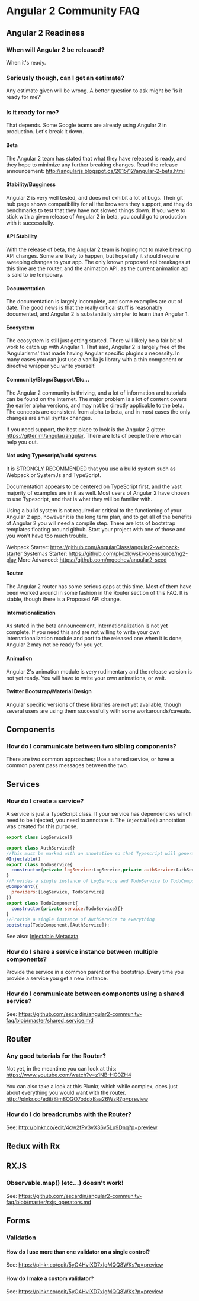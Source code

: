# Angular 2 Community FAQ

## Angular 2 Readiness

### When will Angular 2 be released?

When it's ready.

### Seriously though, can I get an estimate?

Any estimate given will be wrong. A better question to ask might be 'is it ready for me?'

### Is it ready for me?

That depends. Some Google teams are already using Angular 2 in production. Let's break it down.

#### Beta

The Angular 2 team has stated that what they have released is ready, and they hope to minimize any further breaking changes.
Read the release announcement: http://angularjs.blogspot.ca/2015/12/angular-2-beta.html

#### Stability/Bugginess

Angular 2 is very well tested, and does not exhibit a lot of bugs. Their git hub page shows compatibility for all the browsers they support, and they do benchmarks to test that they have not slowed things down. If you were to stick with a given release of Angular 2 in beta, you could go to production with it successfully.

#### API Stability

With the release of beta, the Angular 2 team is hoping not to make breaking API changes. Some are likely to happen, but hopefully it should require sweeping changes to your app. The only known proposed api breakages at this time are the router, and the animation API, as the current animation api is said to be temporary.

#### Documentation

The documentation is largely incomplete, and some examples are out of date. The good news is that the really critical stuff is reasonably documented, and Angular 2 is substantially simpler to learn than Angular 1.

#### Ecosystem

The ecosystem is still just getting started. There will likely be a fair bit of work to catch up with Angular 1. That said, Angular 2 is largely free of the 'Angularisms' that made having Angular specific plugins a necessity. In many cases you can just use a vanilla js library with a thin component or directive wrapper you write yourself.

#### Community/Blogs/Support/Etc...

The Angular 2 community is thriving, and a lot of information and tutorials can be found on the internet. The major problem is a lot of content covers the earlier alpha versions, and may not be directly applicable to the beta. The concepts are consistent from alpha to beta, and in most cases the only changes are small syntax changes.

If you need support, the best place to look is the Angular 2 gitter: https://gitter.im/angular/angular. There are lots of people there who can help you out.

#### Not using Typescript/build systems

It is STRONGLY RECOMMENDED that you use a build system such as Webpack or SystemJs and TypeScript. 

Documentation appears to be centered on TypeScript first, and the vast majority of examples are in it as well. Most users of Angular 2 have chosen to use Typescript, and that is what they will be familiar with.

Using a build system is not required or critical to the functioning of your Angular 2 app, however it is the long term plan, and to get all of the benefits of Angular 2 you will need a compile step. There are lots of bootstrap templates floating around github. Start your project with one of those and you won't have too much trouble.

Webpack Starter: https://github.com/AngularClass/angular2-webpack-starter
SystemJs Starter: https://github.com/pkozlowski-opensource/ng2-play More Advanced: https://github.com/mgechev/angular2-seed

#### Router

The Angular 2 router has some serious gaps at this time. Most of them have been worked around in some fashion in the Router section of this FAQ. It is stable, though there is a Proposed API change.

#### Internationalization

As stated in the beta announcement, Internationalization is not yet complete. If you need this and are not willing to write your own internationalization module and port to the released one when it is done, Angular 2 may not be ready for you yet.

#### Animation

Angular 2's animation module is very rudimentary and the release version is not yet ready. You will have to write your own animations, or wait.

#### Twitter Bootstrap/Material Design

Angular specific versions of these libraries are not yet available, though several users are using them successfully with some workarounds/caveats.

## Components

### How do I communicate between two sibling components?
There are two common approaches; Use a shared service, or have a common parent pass messages between the two.
  
## Services

### How do I create a service?
A service is just a TypeScript class. If your service has dependencies which need to be injected, you need to annotate it. The `Injectable()` annotation was created for this purpose.
```javascript
export class LogService{}

export class AuthService{}
//This must be marked with an annotation so that Typescript will generate the information required to inject dependencies
@Injectable()
export class TodoService{
  constructor(private logService:LogService,private authService:AuthService){}
}
//Provides a single instance of LogService and TodoService to TodoComponent and all of its children
@Component({
  providers:[LogService, TodoService]
})
export class TodoComponent{
  constructor(private service:TodoService){}
}
//Provide a single instance of AuthService to everything
bootstrap(TodoComponent,[AuthService]);
```
See also: [Injectable Metadata](https://angular.io/docs/ts/latest/api/core/InjectableMetadata-class.html)

### How do I share a service instance between multiple components?
Provide the service in a common parent or the bootstrap. Every time you provide a service you get a new instance.

### How do I communicate between components using a shared service?
See: https://github.com/escardin/angular2-community-faq/blob/master/shared_service.md

## Router

### Any good tutorials for the Router?
Not yet, in the meantime you can look at this: https://www.youtube.com/watch?v=z1NB-HG0ZH4

You can also take a look at this Plunkr, which while complex, does just about everything you would want with the router. http://plnkr.co/edit/Bim8OGO7oddxBaa26WzR?p=preview

### How do I do breadcrumbs with the Router?

See: http://plnkr.co/edit/4cw2fPv3vX36v5Lu9Dnq?p=preview

## Redux with Rx

## RXJS

### Observable.map() (etc...) doesn't work!

See: https://github.com/escardin/angular2-community-faq/blob/master/rxjs_operators.md

## Forms

### Validation

#### How do I use more than one validator on a single control?

See: https://plnkr.co/edit/5yO4HviXD7xIgMQQ8WKs?p=preview

#### How do I make a custom validator?

See: https://plnkr.co/edit/5yO4HviXD7xIgMQQ8WKs?p=preview
